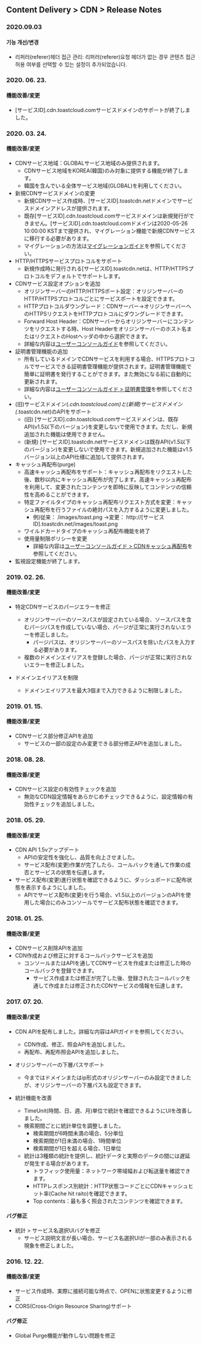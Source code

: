 
## Content Delivery > CDN > Release Notes

### 2020.09.03

#### 기능 개선/변경
* 리퍼러(referer)헤더 접근 관리: 리퍼러(referer)요청 헤더가 없는 경우 콘텐츠 접근 허용 여부를 선택할 수 있는 설정이 추가되었습니다.


### 2020. 06. 23.

#### 機能改善/変更
* [サービスID].cdn.toastcloud.comサービスドメインのサポートが終了しました。


### 2020. 03. 24.

#### 機能改善/変更
* CDNサービス地域：GLOBALサービス地域のみ提供されます。
	* CDNサービス地域をKOREA(韓国)のみ対象に提供する機能が終了します。
	* 韓国を含んでいる全体サービス地域(GLOBAL)を利用してください。
* 新規CDNサービスドメインの変更
	* 新規CDNサービス作成時、[サービスID].toastcdn.netドメインでサービスドメインアドレスが提供されます。
	* 既存[サービスID].cdn.toastcloud.comサービスドメインは新規発行ができません。[サービスID].cdn.toastcloud.comドメインは2020-05-26 10:00:00 KSTまで提供され、マイグレーション機能で新規CDNサービスに移行する必要があります。
	* マイグレーションの方法は[マイグレーションガイド](./migration/)を参照してください。
* HTTP/HTTPSサービスプロトコルをサポート
	* 新規作成時に発行される[サービスID].toastcdn.netは、HTTP/HTTPSプロトコルをデフォルトでサポートします。
* CDNサービス設定オプションを追加
	* オリジンサーバーのHTTP/HTTPSポート設定：オリジンサーバーのHTTP/HTTPSプロトコルごとにサービスポートを設定できます。
	* HTTPプロトコルダウングレード：CDNサーバー→オリジンサーバーへのHTTPSリクエストをHTTPプロトコルにダウングレードできます。
	* Forward Host Header：CDNサーバーからオリジンサーバーにコンテンツをリクエストする時、Host Headerをオリジンサーバーのホスト名またはリクエストのHostヘッダの中から選択できます。
	* 詳細な内容は[ユーザーコンソールガイド](./console-guide/)を参照してください。
* 証明書管理機能の追加
	* 所有しているドメインでCDNサービスを利用する場合、HTTPSプロトコルでサービスできる証明書管理機能が提供されます。証明書管理機能で簡単に証明書を発行することができます。また無効になる前に自動的に更新されます。
	* 詳細な内容は[ユーザーコンソールガイド > 証明書管理](./console-guide/#_5)を参照してください。
* (旧)サービスドメイン(*.cdn.toastcloud.com)と(新規)サービスドメイン(*.toastcdn.net)のAPIをサポート
	* (旧) [サービスID].cdn.toastcloud.comサービスドメインは、既存API(v1.5以下のバージョン)を変更しないで使用できます。ただし、新規追加された機能は使用できません。
	* (新規) [サービスID].toastcdn.netサービスドメインは既存API(v1.5以下のバージョン)を変更しないで使用できます。新規追加された機能はv1.5バージョン以上のAPI仕様に追加して提供されます。
* キャッシュ再配布(purge)
	* 高速キャッシュ再配布をサポート：キャッシュ再配布をリクエストした後、数秒以内にキャッシュ再配布が完了します。高速キャッシュ再配布を利用して、変更されたコンテンツを即時に反映してコンテンツの信頼性を高めることができます。
	* 特定ファイルタイプのキャッシュ再配布リクエスト方式を変更：キャッシュ再配布を行うファイルの絶対パスを入力するように変更しました。
		* 例)従来： /images/toast.png →変更： http://[サービスID].toastcdn.net/images/toast.png
	* ワイルドカードタイプのキャッシュ再配布機能を終了
	* 使用量制限ポリシーを変更
		* 詳細な内容は[ユーザーコンソールガイド > CDNキャッシュ再配布](./console-guide/#cdn-purge)を参照してください。
* 監視設定機能が終了します。

### 2019. 02. 26.

#### 機能改善/変更
* 特定CDNサービスのパージエラーを修正 
	* オリジンサーバーのソースパスが設定されている場合、ソースパスを含むパージパスを作成していない場合、パージが正常に実行されないエラーを修正しました。
		* パージパスは、オリジンサーバーのソースパスを除いたパスを入力する必要があります。
	* 複数のドメインエイリアスを登録した場合、パージが正常に実行されないエラーを修正しました。 
	
* ドメインエイリアスを制限
	* ドメインエイリアスを最大3個まで入力できるように制限しました。


### 2019. 01. 15.

#### 機能改善/変更
* CDNサービス部分修正APIを追加 
	* サービスの一部の設定のみ変更できる部分修正APIを追加しました。

### 2018. 08. 28.

#### 機能改善/変更
* CDNサービス設定の有効性チェックを追加 
	* 無効なCDN設定情報をあらかじめチェックできるように、設定情報の有効性チェックを追加しました。 

### 2018. 05. 29.

#### 機能改善/変更
* CDN API 1.5vアップデート 
	* APIの安定性を強化し、品質を向上させました。
	* サービス配布(変更)作業が完了したら、コールバックを通して作業の成否とサービスの状態を伝達します。
* サービス配布(変更)進行状態を確認できるように、ダッシュボードに配布状態を表示するようにしました。
	* APIでサービス配布(変更)を行う場合、v1.5以上のバージョンのAPIを使用した場合にのみコンソールでサービス配布状態を確認できます。 


### 2018. 01. 25.

#### 機能改善/変更
* CDNサービス削除APIを追加 
* CDN作成および修正に対するコールバックサービスを追加 
	* コンソールまたはAPIを通してCDNサービスを作成または修正した時のコールバックを登録できます。
		* サービス作成または修正が完了した後、登録されたコールバックを通して作成または修正されたCDNサービスの情報を伝達します。

### 2017. 07. 20.

#### 機能改善/変更
* CDN APIを配布しました。詳細な内容はAPIガイドを参照してください。
	* CDN作成、修正、照会APIを追加しました。
	* 再配布、再配布照会APIを追加しました。

* オリジンサーバーの下層パスサポート
	* 今まではドメインまたはip形式のオリジンサーバーのみ設定できましたが、オリジンサーバーの下層パスも設定できます。

* 統計機能を改善
	* TimeUnit(時間、日、週、月)単位で統計を確認できるようにUIを改善しました。
	* 検索期間ごとに統計単位を調整しました。
		* 検索期間が6時間未満の場合、5分単位
		* 検索期間が1日未満の場合、1時間単位
		* 検索期間が1日を超える場合、1日単位 
	* 統計は3種類の統計を提供し、統計データと実際のデータの間には遅延が発生する場合があります。
		* トラフィック使用量：ネットワーク帯域幅および転送量を確認できます。 
		* HTTPレスポンス別統計：HTTP状態コードごとにCDNキャッシュヒット率(Cache hit raito)を確認できます。
		* Top contents：最も多く照会されたコンテンツを確認できます。 

#### バグ修正
* 統計 > サービス名選択UIバグを修正
	* サービス説明文言が長い場合、サービス名選択UIが一部のみ表示される現象を修正しました。

### 2016. 12. 22.

#### 機能改善/変更
* サービス作成時、実際に接続可能な時点で、OPENに状態変更するように修正 
* CORS(Cross-Origin Resource Sharing)サポート

#### バグ修正
* Global Purge機能が動作しない問題を修正
